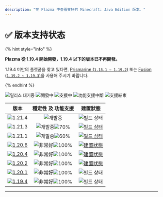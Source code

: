 ```yaml
---
description: "在 Plazma 中查看支持的 Minecraft: Java Edition 版本。"
---
```


# ✅ 版本支持状态

{% hint style="info" %}

**Plazma 從 1.19.4 開始開發，1.19.4 以下的版本已不再開發。**

1.19.4 미만의 플랫폼을 찾고 있다면, [Prismarine (`1.18.1 ~ 1.19.2`)](https://github.com/PrismarineTeam/Prismarine) 또는 [Fusion (`1.19.2 ~ 1.19.3`)](https://github.com/RuinedTechnologyUnify/Fusion)을 사용해 주시기 바랍니다.

{% endhint %}

[wtr]: https://badge.plazmamc.org/0/릴리스%20대기중
[idv]: https://badge.plazmamc.org/1/開發中
[atv]: https://badge.plazmamc.org/2/支援中
[fse]: https://badge.plazmamc.org/6/功能支援中斷
[eol]: https://badge.plazmamc.org/4/支援結束
[ukn]: https://badge.plazmamc.org/0/無信息
[vgd]: https://badge.plazmamc.org/1/非常好
[mid]: https://badge.plazmamc.org/6/一般
[100]: https://badge.plazmamc.org/percent/100

![릴리스 대기중][wtr] ![開發中][idv] ![支援中][atv] ![功能支援中斷][fse] ![支援結束][eol]

|                                         版本                                        |                     穩定性    及    功能支援                     |                                              建置狀態                                              |
| :-------------------------------------------------------------------------------: | :------------------------------------------------------: | :--------------------------------------------------------------------------------------------: |
|                   ![1.21.4](https://badge.plazmamc.org/0/1.21.4)                  |                        ![개발중][idv]                       |                                          ![빌드 상태][ukn]                                         |
|                   ![1.21.3](https://badge.plazmamc.org/1/1.21.3)                  | ![개발중][idv]![70%](https://badge.plazmamc.org/percent/70) | [![빌드 상태](https://build.plazmamc.org/1.21.3)](https://build.plazmamc.org/1.21.3?redirect=true) |
|                   ![1.21.1](https://badge.plazmamc.org/1/1.21.1)                  | ![개발중][idv]![60%](https://badge.plazmamc.org/percent/60) | [![빌드 상태](https://build.plazmamc.org/1.21.1)](https://build.plazmamc.org/1.21.1?redirect=true) |
| [![1.20.6](https://badge.plazmamc.org/2/1.20.6)](https://git.plazmamc.org/1.20.6) |                  ![非常好][vgd]![100%][100]                 |  [![建置狀態](https://build.plazmamc.org/1.20.6)](https://build.plazmamc.org/1.20.6?redirect=true) |
| [![1.20.4](https://badge.plazmamc.org/6/1.20.4)](https://git.plazmamc.org/1.20.4) |                  ![非常好][vgd]![100%][100]                 |  [![建置狀態](https://build.plazmamc.org/1.20.4)](https://build.plazmamc.org/1.20.4?redirect=true) |
| [![1.20.2](https://badge.plazmamc.org/4/1.20.2)](https://git.plazmamc.org/1.20.2) |                  ![非常好][vgd]![100%][100]                 |  [![建置狀態](https://build.plazmamc.org/1.20.2)](https://build.plazmamc.org/1.20.2?redirect=true) |
| [![1.20.1](https://badge.plazmamc.org/4/1.20.1)](https://git.plazmamc.org/1.20.1) |                  ![非常好][vgd]![100%][100]                 |                                          ![빌드 상태][ukn]                                         |
| [![1.19.4](https://badge.plazmamc.org/4/1.19.4)](https://git.plazmamc.org/1.19.4) |                  ![非常好][vgd]![100%][100]                 |                                          ![빌드 상태][ukn]                                         |

***
